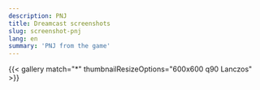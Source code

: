 ```yaml
---
description: PNJ
title: Dreamcast screenshots
slug: screenshot-pnj
lang: en
summary: 'PNJ from the game'
---
```

{{< gallery match="*" thumbnailResizeOptions="600x600 q90 Lanczos" >}}